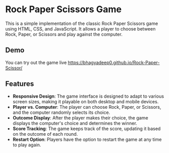 # Rock Paper Scissors Game

This is a simple implementation of the classic Rock Paper Scissors game using HTML, CSS, and JavaScript. It allows a player to choose between Rock, Paper, or Scissors and play against the computer.

## Demo

You can try out the game live https://bhagyadeep0.github.io/Rock-Paper-Scissor/

## Features

- **Responsive Design**: The game interface is designed to adapt to various screen sizes, making it playable on both desktop and mobile devices.
- **Player vs. Computer**: The player can choose Rock, Paper, or Scissors, and the computer randomly selects its choice.
- **Outcome Display**: After the player makes their choice, the game displays the computer's choice and determines the winner.
- **Score Tracking**: The game keeps track of the score, updating it based on the outcome of each round.
- **Restart Option**: Players have the option to restart the game at any time to play again.
